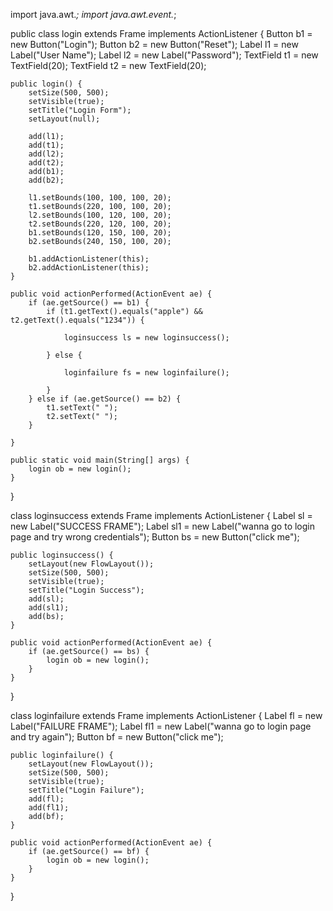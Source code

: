 import java.awt.*;
import java.awt.event.*;

public class login extends Frame implements ActionListener {
    Button b1 = new Button("Login");
    Button b2 = new Button("Reset");
    Label l1 = new Label("User Name");
    Label l2 = new Label("Password");
    TextField t1 = new TextField(20);
    TextField t2 = new TextField(20);

    public login() {
        setSize(500, 500);
        setVisible(true);
        setTitle("Login Form");
        setLayout(null);

        add(l1);
        add(t1);
        add(l2);
        add(t2);
        add(b1);
        add(b2);

        l1.setBounds(100, 100, 100, 20);
        t1.setBounds(220, 100, 100, 20);
        l2.setBounds(100, 120, 100, 20);
        t2.setBounds(220, 120, 100, 20);
        b1.setBounds(120, 150, 100, 20);
        b2.setBounds(240, 150, 100, 20);

        b1.addActionListener(this);
        b2.addActionListener(this);
    }

    public void actionPerformed(ActionEvent ae) {
        if (ae.getSource() == b1) {
            if (t1.getText().equals("apple") && t2.getText().equals("1234")) {

                loginsuccess ls = new loginsuccess();

            } else {

                loginfailure fs = new loginfailure();

            }
        } else if (ae.getSource() == b2) {
            t1.setText(" ");
            t2.setText(" ");
        }

    }

    public static void main(String[] args) {
        login ob = new login();
    }

}

class loginsuccess extends Frame implements ActionListener {
    Label sl = new Label("SUCCESS FRAME");
    Label sl1 = new Label("wanna go to login page and try wrong credentials");
    Button bs = new Button("click me");

    public loginsuccess() {
        setLayout(new FlowLayout());
        setSize(500, 500);
        setVisible(true);
        setTitle("Login Success");
        add(sl);
        add(sl1);
        add(bs);
    }

    public void actionPerformed(ActionEvent ae) {
        if (ae.getSource() == bs) {
            login ob = new login();
        }
    }
}

class loginfailure extends Frame implements ActionListener {
    Label fl = new Label("FAILURE FRAME");
    Label fl1 = new Label("wanna go to login page and try again");
    Button bf = new Button("click me");

    public loginfailure() {
        setLayout(new FlowLayout());
        setSize(500, 500);
        setVisible(true);
        setTitle("Login Failure");
        add(fl);
        add(fl1);
        add(bf);
    }

    public void actionPerformed(ActionEvent ae) {
        if (ae.getSource() == bf) {
            login ob = new login();
        }
    }
}
